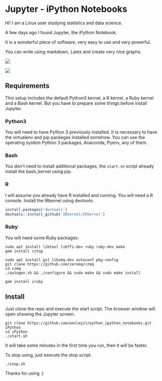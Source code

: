 Jupyter - iPython Notebooks
===========================

Hi! I am a Linux user studying statistics and data science.

A few days ago I found Jupyter, the iPython Notebook.

It is a wonderful piece of software, very easy to use and very powerful.

You can write using markdown, Latex and create very nice graphs.

![](http://jupyter.org/assets/jupyterpreview.png)

![](http://i.imgur.com/eo2SqS9.png)


Requirements
------------

This setup includes the default Python3 kernel, a R kernel, a Ruby kernel
and a Bash kernel. But you have to prepare some things before install
Jupyter.

### Python3

You will need to have Python 3 previously installed. It is necessary to
have the virtualenv and pip packeges installed somehow. You can use
the operating system Python 3 packages, Anaconda, Pyenv, any of them.

### Bash

You don't need to install additional packages, the `start.sh` script already
install the bash_kernel using pip.

### R

I will assume you already have R installed and running.
You will need a R console. Install the IRkernel using devtools:

```r
install.packages('devtools')
devtools::install_github('IRkernel/IRkernel')
```

### Ruby

You will need some Ruby packages:
```
sudo apt install libtool libffi-dev ruby ruby-dev make
gem install cztop

sudo apt install git libzmq-dev autoconf pkg-config
git clone https://github.com/zeromq/czmq
cd czmq
./autogen.sh && ./configure && sudo make && sudo make install

gem install iruby
```

 Install
-------

Just clone the repo and execute the start script.
The browser window will open showing the Jupyter screen.

```
git clone https://github.com/wesleyit/python_ipython_notebooks.git iPython
cd iPython
./start.sh
```
It will take some minutes in the first time you run, then it will be
faster.

To stop using, just execute the stop script.

```
./stop.sh
```

Thanks for using :)
